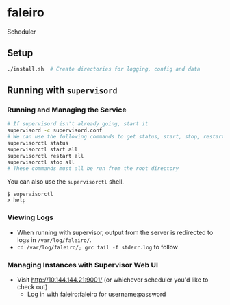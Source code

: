 # faleiro
Scheduler

## Setup

```bash
./install.sh  # Create directories for logging, config and data
```

## Running with `supervisord`

### Running and Managing the Service

```bash
# If supervisord isn't already going, start it
supervisord -c supervisord.conf
# We can use the following commands to get status, start, stop, restart
supervisorctl status
supervisorctl start all
supervisorctl restart all
supervisorctl stop all
# These commands must all be run from the root directory
```

You can also use the `supervisorctl` shell.
```
$ supervisorctl
> help
```

### Viewing Logs

* When running with supervisor, output from the server is redirected to logs in `/var/log/faleiro/`.
* `cd /var/log/faleiro/; grc tail -f stderr.log` to follow

### Managing Instances with Supervisor Web UI

* Visit http://10.144.144.21:9001/ (or whichever scheduler you'd like to check out)
    * Log in with faleiro:faleiro for username:password
